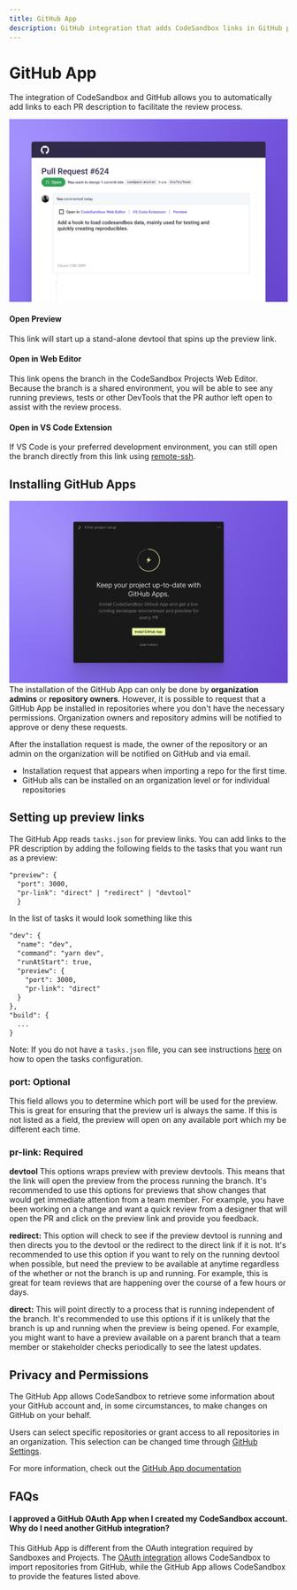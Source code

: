 ```yaml
---
title: GitHub App
description: GitHub integration that adds CodeSandbox links in GitHub pull request descriptions.
---
```


# GitHub App


The integration of CodeSandbox and GitHub allows you to automatically add links to each PR description to facilitate the review process. 


![GitHub and CodeSandbox Integration](../images/GH-App-integration.jpg)


#### Open Preview
This link will start up a stand-alone devtool that spins up the preview link.

#### Open in Web Editor
This link opens the branch in the CodeSandbox Projects Web Editor. Because the branch is a shared environment, you will be able to see any running previews, tests or other DevTools that the PR author left open to assist with the review process.

#### Open in VS Code Extension
If VS Code is your preferred development environment, you can still open the branch directly from this link using [remote-ssh](https://code.visualstudio.com/docs/remote/ssh).



## Installing GitHub Apps

![Installing GitHub Apps](../images/GH-App-standalone.jpg)
The installation of the GitHub App can only be done by **organization admins** or **repository owners**. However, it is possible to request that a GitHub App be installed in repositories where you don't have the necessary permissions. Organization owners and repository admins will be notified to approve or deny these requests.  

After the installation request is made, the owner of the repository or an admin on the organization will be notified on GitHub and via email. 

- Installation request that appears when importing a repo for the first time.
- GitHub alls can be installed on an organization level or for individual repositories

## Setting up preview links
The GitHub App reads `tasks.json` for preview links. You can add links to the PR description by adding the following fields to the tasks that you want run as a preview:

```
"preview": {
  "port": 3000,
  "pr-link": "direct" | "redirect" | "devtool"
  }
```

In the list of tasks it would look something like this
```
"dev": {
  "name": "dev",
  "command": "yarn dev",
  "runAtStart": true,
  "preview": {
    "port": 3000,
    "pr-link": "direct"
  }
},
"build": {
  ...
}
  ```
  
Note: If you do not have a `tasks.json` file, you can see instructions [here](../setting-up/tasks#opening-configuration) on how to open the tasks configuration.

### port: Optional
This field allows you to determine which port will be used for the preview. This is great for ensuring that the preview url is always the same. If this is not listed as a field, the preview will open on any available port which my be different each time.

### pr-link: Required

**devtool**
This options wraps preview with preview devtools. This means that the link will open the preview from the process running the branch.
It's recommended to use this options for previews that show changes that would get immediate attention from a team member. 
For example, you have been working on a change and want a quick review from a designer that will open the PR and click on the preview link and provide you feedback.

**redirect:**
This option will check to see if the preview devtool is running and then directs you to the devtool or the redirect to the direct link if it is not.
It's recommended to use this option if you want to rely on the running devtool when possible, but need the preview to be available at anytime regardless of the whether or not the branch is up and running. For example, this is great for team reviews that are happening over the course of a few hours or days.

**direct:** 
This will point directly to a process that is running independent of the branch.
It's recommended to use this options if it is unlikely that the branch is up and running when the preview is being opened. For example, you might want to have a preview available on a parent branch that a team member or stakeholder checks periodically to see the latest updates.







## Privacy and Permissions
The GitHub App allows CodeSandbox to retrieve some information about your GitHub account and, in some circumstances, to make changes on GitHub on your behalf. 

Users can select specific repositories or grant access to all repositories in an organization. This selection can be changed time through [GitHub Settings](https://docs.github.com/en/authentication/keeping-your-account-and-data-secure/authorizing-github-apps).

For more information, check out the  [GitHub App documentation](https://docs.github.com/en/authentication/keeping-your-account-and-data-secure/authorizing-github-apps)

## FAQs

#### I approved a GitHub OAuth App when I created my CodeSandbox account. Why do I need another GitHub integration?
This GitHub App is different from the OAuth integration required by Sandboxes and Projects. The [OAuth integration](https://gitHub.com/settings/connections/applications/c07a89833b557afc7be2) allows CodeSandbox to import repositories from GitHub, while the GitHub App allows CodeSandbox to provide the features listed above.

